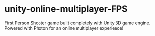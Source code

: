 # unity-online-multiplayer-FPS
First Person Shooter game built completely with Unity 3D game engine. Powered with Photon for an online multiplayer experience!
